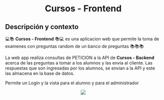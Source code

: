 <h1 align="center">Cursos - Frontend</h1>

## Descripción y contexto

💻📚 **Cursos - Frontend** 📚💻 es una aplicacion web que permite la toma de examenes con preguntas random de un banco de preguntas 📚📚📚

La web app realiza consultas de PETICION a la API de **Cursos - Backend** acerca de las preguntas a tomar a los alumnos y las envia al cliente.
Las respuestas que son ingresadas por los alumnos, se envian a la API y este las almacena en la base de datos.

Permite un Login y la vista para el alumno y para el administrador

<p align="center"><img src="https://user-images.githubusercontent.com/81504385/166186063-e02df522-5dad-417f-a462-f580f2028c4a.png"/></p>

